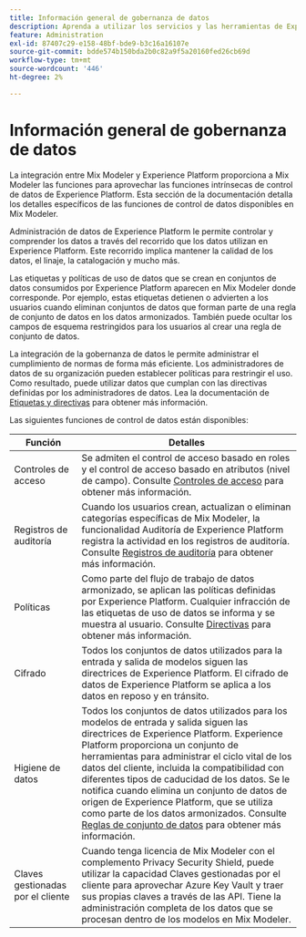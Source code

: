```yaml
---
title: Información general de gobernanza de datos
description: Aprenda a utilizar los servicios y las herramientas de Experience Platform que le permiten controlar los datos de experiencia que recopila. Por lo tanto, usted cumple con sus prácticas comerciales, obligaciones legales y proceso de desarrollo.
feature: Administration
exl-id: 87407c29-e158-48bf-bde9-b3c16a16107e
source-git-commit: bdde574b150bda2b0c82a9f5a20160fed26cb69d
workflow-type: tm+mt
source-wordcount: '446'
ht-degree: 2%

---
```


# Información general de gobernanza de datos

La integración entre Mix Modeler y Experience Platform proporciona a Mix Modeler las funciones para aprovechar las funciones intrínsecas de control de datos de Experience Platform. Esta sección de la documentación detalla los detalles específicos de las funciones de control de datos disponibles en Mix Modeler.

Administración de datos de Experience Platform le permite controlar y comprender los datos a través del recorrido que los datos utilizan en Experience Platform. Este recorrido implica mantener la calidad de los datos, el linaje, la catalogación y mucho más.

Las etiquetas y políticas de uso de datos que se crean en conjuntos de datos consumidos por Experience Platform aparecen en Mix Modeler donde corresponde. Por ejemplo, estas etiquetas detienen o advierten a los usuarios cuando eliminan conjuntos de datos que forman parte de una regla de conjunto de datos en los datos armonizados. También puede ocultar los campos de esquema restringidos para los usuarios al crear una regla de conjunto de datos.

La integración de la gobernanza de datos le permite administrar el cumplimiento de normas de forma más eficiente. Los administradores de datos de su organización pueden establecer políticas para restringir el uso. Como resultado, puede utilizar datos que cumplan con las directivas definidas por los administradores de datos. Lea la documentación de [Etiquetas y directivas](https://experienceleague.adobe.com/es/docs/analytics-platform/using/cja-dataviews/data-governance) para obtener más información.

Las siguientes funciones de control de datos están disponibles:

| Función | Detalles |
|---|---|
| Controles de acceso | Se admiten el control de acceso basado en roles y el control de acceso basado en atributos (nivel de campo). Consulte [Controles de acceso](access-controls.md) para obtener más información. |
| Registros de auditoría | Cuando los usuarios crean, actualizan o eliminan categorías específicas de Mix Modeler, la funcionalidad Auditoría de Experience Platform registra la actividad en los registros de auditoría. Consulte [Registros de auditoría](audit-logs.md) para obtener más información. |
| Políticas | Como parte del flujo de trabajo de datos armonizado, se aplican las políticas definidas por Experience Platform. Cualquier infracción de las etiquetas de uso de datos se informa y se muestra al usuario. Consulte [Directivas](policies.md) para obtener más información. |
| Cifrado | Todos los conjuntos de datos utilizados para la entrada y salida de modelos siguen las directrices de Experience Platform. El cifrado de datos de Experience Platform se aplica a los datos en reposo y en tránsito. |
| Higiene de datos | Todos los conjuntos de datos utilizados para los modelos de entrada y salida siguen las directrices de Experience Platform. Experience Platform proporciona un conjunto de herramientas para administrar el ciclo vital de los datos del cliente, incluida la compatibilidad con diferentes tipos de caducidad de los datos. Se le notifica cuando elimina un conjunto de datos de origen de Experience Platform, que se utiliza como parte de los datos armonizados. Consulte [Reglas de conjunto de datos](/help/harmonize-data/dataset-rules.md) para obtener más información. |
| Claves gestionadas por el cliente | Cuando tenga licencia de Mix Modeler con el complemento Privacy Security Shield, puede utilizar la capacidad Claves gestionadas por el cliente para aprovechar Azure Key Vault y traer sus propias claves a través de las API. Tiene la administración completa de los datos que se procesan dentro de los modelos en Mix Modeler. |
